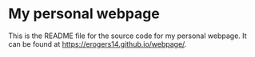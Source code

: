 # My personal webpage

This is the README file for the source code for my personal webpage. It can be found at <https://erogers14.github.io/webpage/>. 

